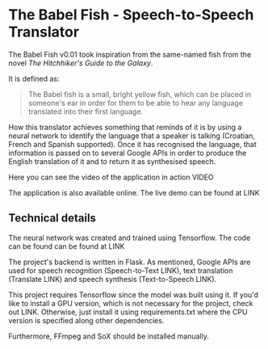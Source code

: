 # The Babel Fish - Speech-to-Speech Translator

The Babel Fish v0.01 took inspiration from the same-named fish from the novel *The Hitchhiker's Guide to the Galaxy*. 

It is defined as:
>The Babel fish is a small, bright yellow fish, which can be placed in someone's ear in order for them to be able to hear any language translated into their first language. 

How this translator achieves something that reminds of it is by using a neural network to identify the
language that a speaker is talking (Croatian, French and Spanish supported). 
Once it has recognised the language, that information is passed on
to several Google APIs in order to produce the English translation of it and to return it
as synthesised speech. 

Here you can see the video of the application in action
VIDEO

The application is also available online. The live demo can be found at LINK


## Technical details
The neural network was created and trained using Tensorflow. The code can be found can be found at LINK

The project's backend is written in Flask. As mentioned, Google APIs are used for speech recognition (Speech-to-Text LINK), text translation (Translate LINK) and speech synthesis (Text-to-Speech LINK).

This project requires Tensorflow since the model was built using it. If you'd like to install a GPU version, which is not necessary
for the project, check out LINK. Otherwise, just install it using requirements.txt where the CPU version is specified along other dependencies.

Furthermore, FFmpeg and SoX should be installed manually.

